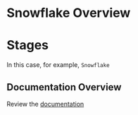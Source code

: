 # Snowflake Overview

# Stages

In this case, for example, `Snowflake`

## Documentation Overview

Review the [documentation](docs/README.md)